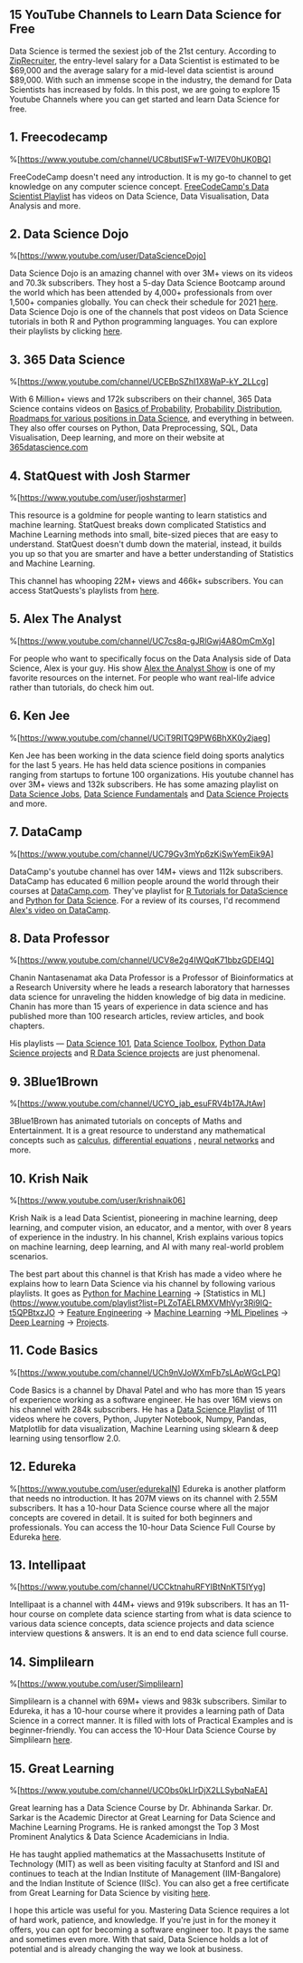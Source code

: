 ## 15 YouTube Channels to Learn Data Science for Free

Data Science is termed the sexiest job of the 21st century. According to  [ZipRecruiter](https://www.ziprecruiter.in/), the entry-level salary for a Data Scientist is estimated to be $69,000 and the average salary for a mid-level data scientist is around $89,000. With such an immense scope in the industry, the demand for Data Scientists has increased by folds. In this post, we are going to explore 15 Youtube Channels where you can get started and learn Data Science for free.

## 1. Freecodecamp
%[https://www.youtube.com/channel/UC8butISFwT-Wl7EV0hUK0BQ]

FreeCodeCamp doesn't need any introduction. It is my go-to channel to get knowledge on any computer science concept.  [FreeCodeCamp's Data Scientist Playlist](https://www.youtube.com/watch?v=ua-CiDNNj30&list=PLWKjhJtqVAblQe2CCWqV4Zy3LY01Z8aF1)  has videos on Data Science, Data Visualisation, Data Analysis and more. 

## 2. Data Science Dojo

%[https://www.youtube.com/user/DataScienceDojo]

Data Science Dojo is an amazing channel with over 3M+ views on its videos and 70.3k subscribers. They host a 5-day Data Science Bootcamp around the world which has been attended by 4,000+ professionals from over 1,500+ companies globally. You can check their schedule for 2021  [here](https://datasciencedojo.com/data-science-bootcamp/schedule/). Data Science Dojo is one of the channels that post videos on Data Science tutorials in both R and Python programming languages. You can explore their playlists by clicking [here](https://www.youtube.com/c/Datasciencedojo/playlists).  

## 3. 365 Data Science

%[https://www.youtube.com/channel/UCEBpSZhI1X8WaP-kY_2LLcg]

With 6 Million+ views and 172k subscribers on their channel, 365 Data Science contains videos on  [Basics of Probability](https://www.youtube.com/watch?v=WsnBNjXP0CM&list=PLaFfQroTgZnxtnfht3BzBHVfxodX9AR9F),  [Probability Distribution](https://www.youtube.com/watch?v=CfZa1daLjwo&list=PLaFfQroTgZnzbfK-Rie19FdV6diehETQy),  [Roadmaps for various positions in Data Science](https://www.youtube.com/watch?v=OOkcaJ0r8gc&list=PLaFfQroTgZnw0UoIONpfQWJTldKqjEtZ3), and everything in between. They also offer courses on Python, Data Preprocessing, SQL, Data Visualisation, Deep learning, and more on their website at [365datascience.com](https://365datascience.com/courses/)   

## 4. StatQuest with Josh Starmer 
%[https://www.youtube.com/user/joshstarmer]

This resource is a goldmine for people wanting to learn statistics and machine learning. StatQuest breaks down complicated Statistics and Machine Learning methods into small, bite-sized pieces that are easy to understand. StatQuest doesn't dumb down the material, instead, it builds you up so that you are smarter and have a better understanding of Statistics and Machine Learning.

This channel has whooping 22M+ views and 466k+ subscribers. You can access StatQuests's playlists from  [here](https://www.youtube.com/c/joshstarmer/playlists).

## 5. Alex The Analyst
%[https://www.youtube.com/channel/UC7cs8q-gJRlGwj4A8OmCmXg]

For people who want to specifically focus on the Data Analysis side of Data Science, Alex is your guy. His show  [Alex the Analyst Show](https://www.youtube.com/watch?v=-Inc1be4zSg&list=PLUaB-1hjhk8GmBL-AtxMST9PXEOX4LEK-)  is one of my favorite resources on the internet. For people who want real-life advice rather than tutorials, do check him out. 

## 6. Ken Jee
%[https://www.youtube.com/channel/UCiT9RITQ9PW6BhXK0y2jaeg]

Ken Jee has been working in the data science field doing sports analytics for the last 5 years. He has held data science positions in companies ranging from startups to fortune 100 organizations. His youtube channel has over 3M+ views and 132k subscribers. He has some amazing playlist on  [Data Science Jobs](https://www.youtube.com/watch?v=1FrY7ARSf10&list=PL2zq7klxX5ARdms3L99sE8DTEsJ4_jCHP),  [Data Science Fundamentals](https://www.youtube.com/watch?v=C4OPn58BLaU&list=PL2zq7klxX5ATPC8RuqCuTDdki3b4NqKQv) and  [Data Science Projects](https://www.youtube.com/watch?v=pPfw2fzwNiM&list=PL2zq7klxX5AReJn7nZfqOKLZ3IpKj7fwc) and more.    

## 7. DataCamp

%[https://www.youtube.com/channel/UC79Gv3mYp6zKiSwYemEik9A]

DataCamp's youtube channel has over 14M+ views and 112k subscribers. DataCamp has educated  6 million people around the world through their courses at  [DataCamp.com](https://www.datacamp.com/). They've playlist for [R Tutorials for DataScience](https://www.youtube.com/watch?v=dE10fBCDWQc&list=PLjgj6kdf_snYqqoq_JM6vjIN8tPEoTAUD) and  [Python for Data Science](https://www.youtube.com/watch?v=-Rf4fZDQ0yw&list=PLjgj6kdf_snaw8QnlhK5f3DzFDFKDU5f4). For a review of its courses, I'd recommend  [Alex's video on DataCamp](https://www.youtube.com/watch?v=D9bNctNnAig).  

## 8. Data Professor

%[https://www.youtube.com/channel/UCV8e2g4IWQqK71bbzGDEI4Q]

Chanin Nantasenamat aka Data Professor is a Professor of Bioinformatics at a Research University where he leads a research laboratory that harnesses data science for unraveling the hidden knowledge of big data in medicine. Chanin has more than 15 years of experience in data science and has published more than 100 research articles, review articles, and book chapters.

His playlists — [Data Science 101](https://www.youtube.com/watch?v=oR670Txwh88&list=PLtqF5YXg7GLn0WWB_wQx7wHrIvbs0EH2e),  [Data Science Toolbox](https://www.youtube.com/watch?v=vCBeGLpvoYM&list=PLtqF5YXg7GLkskjS9D2PSIwKV6HUuWkXo),  [Python Data Science projects](https://www.youtube.com/watch?v=XmSlFPDjKdc&list=PLtqF5YXg7GLltQSLKSTnwCcHqTZASedbO)  and  [R Data Science projects](https://www.youtube.com/watch?v=JW5Ug6NQexg&list=PLtqF5YXg7GLk9QRC5kS5Am4Ijo4S9gqk_) are just phenomenal.  

## 9. 3Blue1Brown
%[https://www.youtube.com/channel/UCYO_jab_esuFRV4b17AJtAw]

3Blue1Brown has animated tutorials on concepts of Maths and Entertainment. It is a great resource to understand any mathematical concepts such as  [calculus](https://www.youtube.com/playlist?list=PLZHQObOWTQDMsr9K-rj53DwVRMYO3t5Yr),  [differential equations](https://www.youtube.com/playlist?list=PLZHQObOWTQDNPOjrT6KVlfJuKtYTftqH6) ,  [neural networks](https://www.youtube.com/playlist?list=PLZHQObOWTQDNU6R1_67000Dx_ZCJB-3pi) and more.

## 10. Krish Naik
%[https://www.youtube.com/user/krishnaik06]

Krish Naik is a lead Data Scientist, pioneering in machine learning, deep learning, and computer vision, an educator, and a mentor, with over 8 years of experience in the industry. In his channel, Krish explains various topics on machine learning, deep learning, and AI with many real-world problem scenarios. 

The best part about this channel is that Krish has made a video where he explains how to learn Data Science via his channel by following various playlists. It goes as  [Python for Machine Learning](https://www.youtube.com/playlist?list=PLZoTAELRMXVPBTrWtJkn3wWQxZkmTXGwe) ->  [Statistics in ML](https://www.youtube.com/playlist?list=PLZoTAELRMXVMhVyr3Ri9IQ-t5QPBtxzJO ->  [Feature Engineering](https://www.youtube.com/playlist?list=PLZoTAELRMXVPwYGE2PXD3x0bfKnR0cJjN)  -> [Machine Learning](https://www.youtube.com/playlist?list=PLZoTAELRMXVPBTrWtJkn3wWQxZkmTXGwe) ->[ML Pipelines](https://www.youtube.com/playlist?list=PLZoTAELRMXVMcRQwR5_J8k9S7cffVFq_U) ->  [Deep Learning](https://www.youtube.com/playlist?list=PLZoTAELRMXVPGU70ZGsckrMdr0FteeRUi)  ->  [Projects](https://www.youtube.com/playlist?list=PLZoTAELRMXVOFnfSwkB_uyr4FT-327noK). 

## 11. Code Basics
%[https://www.youtube.com/channel/UCh9nVJoWXmFb7sLApWGcLPQ]

Code Basics is a channel by Dhaval Patel and who has more than 15 years of experience working as a software engineer. He has over 16M views on his channel with 284k subscribers. He has a  [Data Science Playlist](https://www.youtube.com/watch?v=JL_grPUnXzY&list=PLeo1K3hjS3us_ELKYSj_Fth2tIEkdKXvV) of 111 videos where he covers, Python, Jupyter Notebook, Numpy, Pandas, Matplotlib for data visualization, Machine Learning using sklearn & deep learning using tensorflow 2.0.
 
## 12. Edureka

%[https://www.youtube.com/user/edurekaIN]
Edureka is another platform that needs no introduction. It has 207M views on its channel with 2.55M subscribers. It has a 10-hour Data Science course where all the major concepts are covered in detail. It is suited for both beginners and professionals. You can access the 10-hour Data Science Full Course by Edureka  [here](https://www.youtube.com/watch?v=-ETQ97mXXF0).

## 13. Intellipaat

%[https://www.youtube.com/channel/UCCktnahuRFYIBtNnKT5IYyg] 

Intellipaat is a channel with 44M+ views and 919k subscribers. It has an 11-hour course on complete data science starting from what is data science to various data science concepts, data science projects and data science interview questions & answers. It is an end to end data science full course.

## 14. Simplilearn
%[https://www.youtube.com/user/Simplilearn]

Simplilearn is a channel with 69M+ views and 983k subscribers. Similar to Edureka, it has a 10-hour course where it provides a learning path of Data Science in a correct manner. It is filled with lots of Practical Examples and is beginner-friendly. You can access the 10-Hour Data Science Course by Simplilearn [here](https://www.youtube.com/watch?v=7WRlYJFG7YI). 

## 15. Great Learning
%[https://www.youtube.com/channel/UCObs0kLIrDjX2LLSybqNaEA]

Great learning has a Data Science Course by Dr. Abhinanda Sarkar. Dr. Sarkar is the Academic Director at Great Learning for Data Science and Machine Learning Programs. He is ranked amongst the Top 3 Most Prominent Analytics & Data Science Academicians in India.

He has taught applied mathematics at the Massachusetts Institute of Technology (MIT) as well as been visiting faculty at Stanford and ISI and continues to teach at the Indian Institute of Management (IIM-Bangalore) and the Indian Institute of Science (IISc). You can also get a free certificate from Great Learning for Data Science by visiting  [here](https://www.greatlearning.in/academy/learn-for-free/courses/data-science-with-python).

I hope this article was useful for you. Mastering Data Science requires a lot of hard work, patience, and knowledge. If you're just in for the money it offers, you can opt for becoming a software engineer too. It pays the same and sometimes even more. With that said, Data Science holds a lot of potential and is already changing the way we look at business. 